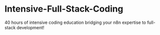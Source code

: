 # Intensive-Full-Stack-Coding
40 hours of intensive coding education bridging your n8n expertise to full-stack development!
